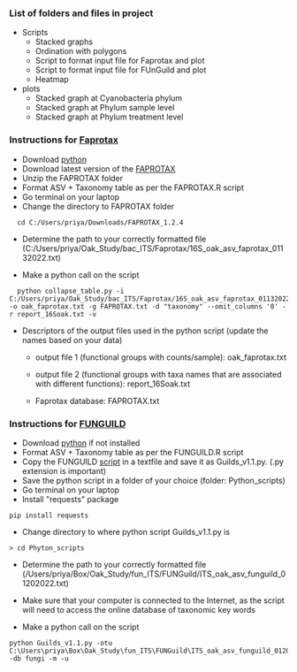### List of folders and files in project ###
- Scripts
  - Stacked graphs
  - Ordination with polygons
  - Script to format input file for Faprotax and plot
  - Script to format input file for FUnGuild and plot
  - Heatmap
- plots
  - Stacked graph at Cyanobacteria phylum
  - Stacked graph at Phylum sample level
  - Stacked graph at Phylum treatment level

### Instructions for [Faprotax](https://pages.uoregon.edu/slouca/LoucaLab/archive/FAPROTAX/lib/php/index.php) ###
- Download [python](https://www.python.org/downloads/)
- Download latest version of the [FAPROTAX](http://www.loucalab.com/archive/FAPROTAX/lib/php/index.php?section=Download) 
- Unzip the FAPROTAX folder
- Format  ASV + Taxonomy table as per the FAPROTAX.R script
- Go terminal on your laptop 
- Change the directory to FAPROTAX folder
```
  cd C:/Users/priya/Downloads/FAPROTAX_1.2.4
```
- Determine the path to your correctly formatted file (C:/Users/priya/Oak_Study/bac_ITS/Faprotax/16S_oak_asv_faprotax_01132022.txt)

- Make a python call on the script
```
  python collapse_table.py -i C:/Users/priya/Oak_Study/bac_ITS/Faprotax/16S_oak_asv_faprotax_01132022.txt -o oak_faprotax.txt -g FAPROTAX.txt -d "taxonomy" --omit_columns '0' -r report_16Soak.txt -v
```

- Descriptors of the output files used in the python script (update the names based on your data)
  - output file 1 (functional groups with counts/sample):      oak_faprotax.txt
  
  - output file 2 (functional groups with taxa names that are associated with different functions): report_16Soak.txt
  
  - Faprotax database: FAPROTAX.txt
  
### Instructions for [FUNGUILD](https://github.com/UMNFuN/FUNGuild) ###
- Download [python](https://www.python.org/downloads/) if not installed
- Format  ASV + Taxonomy table as per the FUNGUILD.R script
- Copy the FUNGUILD [script](https://raw.githubusercontent.com/UMNFuN/FUNGuild/master/Guilds_v1.1.py) in a textfile and save it as Guilds_v1.1.py. (.py extension is important)
- Save the python script in a folder of your choice (folder: Python_scripts)
- Go terminal on your laptop 
- Install "requests" package
```
pip install requests
```
- Change directory to where python script Guilds_v1.1.py is
```
> cd Phyton_scripts
```
- Determine the path to your correctly formatted file (/Users/priya/Box/Oak_Study/fun_ITS/FUNGuild/ITS_oak_asv_funguild_01202022.txt)

- Make sure that your computer is connected to the Internet, as the script will need to access the online database of taxonomic key words

- Make a python call on the script
```
python Guilds_v1.1.py -otu C:\Users\priya\Box\Oak_Study\fun_ITS\FUNGuild\ITS_oak_asv_funguild_01202022.txt -db fungi -m -u
```

  

